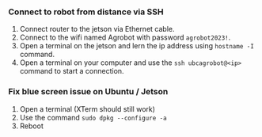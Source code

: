### Connect to robot from distance via SSH 
1. Connect router to the jetson via Ethernet cable.
2. Connect to the wifi named Agrobot with password `agrobot2023!`.
3. Open a terminal on the jetson and lern the ip address using `hostname -I` command.
4. Open a terminal on your computer and use the `ssh ubcagrobot@<ip>` command to start a connection.

### Fix blue screen issue on Ubuntu / Jetson
1. Open a terminal (XTerm should still work)
2. Use the command `sudo dpkg --configure -a`
3. Reboot
